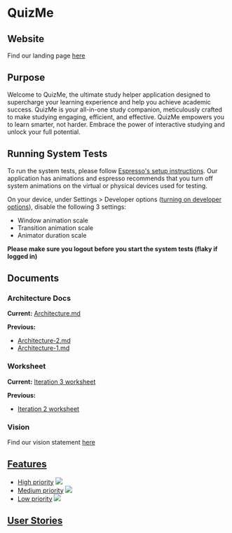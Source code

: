 # QuizMe

## Website
Find our landing page [here](https://quizme.ca) 

## Purpose
Welcome to QuizMe, the ultimate study helper application designed to supercharge your learning experience and help you achieve academic success. QuizMe is your all-in-one study companion, meticulously crafted to make studying engaging, efficient, and effective. QuizMe empowers you to learn smarter, not harder. Embrace the power of interactive studying and unlock your full potential.

## Running System Tests
To run the system tests, please follow [Espresso's setup instructions](https://developer.android.com/training/testing/espresso/setup). Our application has animations and espresso recommends that you turn off system animations on the virtual or physical devices used for testing. 

On your device, under Settings > Developer options ([turning on developer options](https://developer.android.com/studio/debug/dev-options)), disable the following 3 settings:
- Window animation scale
- Transition animation scale
- Animator duration scale

**Please make sure you logout before you start the system tests (flaky if logged in)**

## Documents
### Architecture Docs
**Current:** [Architecture.md](https://code.cs.umanitoba.ca/3350-summer2023/lakers-6/-/blob/main/docs/architecture/Architecture.md)

**Previous:**
- [Architecture-2.md](https://code.cs.umanitoba.ca/3350-summer2023/lakers-6/-/blob/main/docs/architecture/Architecture-2.md)
- [Architecture-1.md](https://code.cs.umanitoba.ca/3350-summer2023/lakers-6/-/blob/main/docs/architecture/Architecture-1.md)

### Worksheet
**Current:** [Iteration 3 worksheet](https://code.cs.umanitoba.ca/3350-summer2023/lakers-6/-/blob/main/docs/architecture/Architecture-2.md)

**Previous:**
- [Iteration 2 worksheet](https://code.cs.umanitoba.ca/3350-summer2023/lakers-6/-/blob/main/docs/architecture/Architecture-2.md)

### Vision
Find our vision statement [here](https://code.cs.umanitoba.ca/3350-summer2023/lakers-6/-/blob/87acc12a3e2b3c2b45ca333030b480c5dec809c9/docs/VistionStatement.md)

## [Features](https://code.cs.umanitoba.ca/3350-summer2023/lakers-6/-/issues/?label_name%5B%5D=Feature)

- [High priority](https://code.cs.umanitoba.ca/3350-summer2023/lakers-6/-/issues/?label_name%5B%5D=High%20Priority) <img src="https://img.shields.io/badge/HIGH-red?logo=LOGO">
- [Medium priority](https://code.cs.umanitoba.ca/3350-summer2023/lakers-6/-/issues/?label_name%5B%5D=Medium%20Priority) <img src="https://img.shields.io/badge/MEDIUM-orange?logo=LOGO">
- [Low priority](https://code.cs.umanitoba.ca/3350-summer2023/lakers-6/-/issues/?label_name%5B%5D=Low%20Priority) <img src="https://img.shields.io/badge/LOW-yellow?logo=LOGO">

## [User Stories](https://code.cs.umanitoba.ca/3350-summer2023/lakers-6/-/issues/?label_name%5B%5D=User%20Story)
